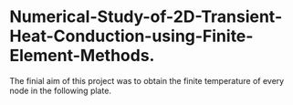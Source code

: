 # Numerical-Study-of-2D-Transient-Heat-Conduction-using-Finite-Element-Methods.

The finial aim of this project was to obtain the finite temperature of every node in the following plate. 

